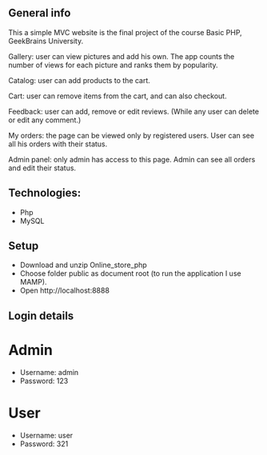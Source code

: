 ## General info
This a simple MVC website is the final project of the course Basic PHP, GeekBrains University.

Gallery: user can view pictures and add his own. The app counts the number of views for each picture and ranks them by popularity.

Catalog: user can add products to the cart.

Cart: user can remove items from the cart, and can also checkout.

Feedback: user can add, remove or edit reviews. (While any user can delete or edit any comment.)

My orders: the page can be viewed only by registered users. User can see all his orders with their status.

Admin panel: only admin has access to this page. Admin can see all orders and edit their status.

## Technologies:
* Php
* MySQL

## Setup
* Download and unzip Online_store_php 
* Choose folder public as document root (to run the application I use MAMP).
* Open http://localhost:8888

## Login details
# Admin
* Username: admin
* Password: 123
# User
* Username: user
* Password: 321
